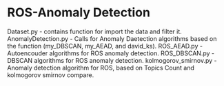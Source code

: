 # ROS-Anomaly Detection

Dataset.py - contains function for import the data and filter it.
AnomalyDetection.py - Calls for Anomaly Daetection algorithms based on the function (my_DBSCAN, my_AEAD, and david_ks).
ROS_AEAD.py - Autoencouder algorithms for ROS anomaly detection.
ROS_DBSCAN.py - DBSCAN algorithms for ROS anomaly detection.
kolmogorov_smirnov.py - Anomaly detection algorithm for ROS, based on Topics Count and kolmogorov smirnov compare.
